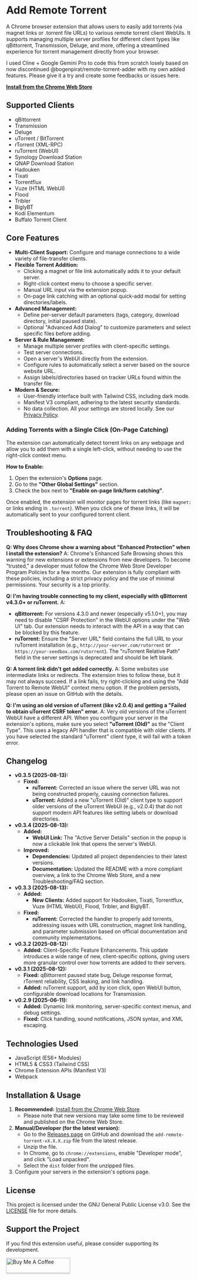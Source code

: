 # Add Remote Torrent

A Chrome browser extension that allows users to easily add torrents (via magnet links or .torrent file URLs) to various remote torrent client WebUIs. It supports managing multiple server profiles for different client types like qBittorrent, Transmission, Deluge, and more, offering a streamlined experience for torrent management directly from your browser.

I used Cline + Google Gemini Pro to code this from scratch losely based on now discontinued @bogenpirat/remote-torrent-adder with my own added features.
Please give it a try and create some feedbacks or issues here.

**[Install from the Chrome Web Store](https://chromewebstore.google.com/detail/add-remote-torrent/holiffefjdehbfhliggafhhlecphpdof?hl=en-US&utm_source=ext_sidebar)**

## Supported Clients
- qBittorrent
- Transmission
- Deluge
- uTorrent / BitTorrent
- rTorrent (XML-RPC)
- ruTorrent (WebUI)
- Synology Download Station
- QNAP Download Station
- Hadouken
- Tixati
- Torrentflux
- Vuze (HTML WebUI)
- Flood
- Tribler
- BiglyBT
- Kodi Elementum
- Buffalo Torrent Client

## Core Features

*   **Multi-Client Support:** Configure and manage connections to a wide variety of file-transfer clients.
*   **Flexible Torrent Addition:**
    *   Clicking a magnet or file link automatically adds it to your default server.
    *   Right-click context menu to choose a specific server.
    *   Manual URL input via the extension popup.
    *   On-page link catching with an optional quick-add modal for setting directories/labels.
*   **Advanced Management:**
    *   Define per-server default parameters (tags, category, download directory, initial paused state).
    *   Optional "Advanced Add Dialog" to customize parameters and select specific files before adding.
*   **Server & Rule Management:**
    -   Manage multiple server profiles with client-specific settings.
    -   Test server connections.
    -   Open a server's WebUI directly from the extension.
    -   Configure rules to automatically select a server based on the source website URL.
    -   Assign labels/directories based on tracker URLs found within the transfer file.
*   **Modern & Secure:**
    *   User-friendly interface built with Tailwind CSS, including dark mode.
    *   Manifest V3 compliant, adhering to the latest security standards.
    *   No data collection. All your settings are stored locally. See our [Privacy Policy](PRIVACY_POLICY.md).

### Adding Torrents with a Single Click (On-Page Catching)

The extension can automatically detect torrent links on any webpage and allow you to add them with a single left-click, without needing to use the right-click context menu.

**How to Enable:**

1.  Open the extension's **Options** page.
2.  Go to the **"Other Global Settings"** section.
3.  Check the box next to **"Enable on-page link/form catching"**.

Once enabled, the extension will monitor pages for torrent links (like `magnet:` or links ending in `.torrent`). When you click one of these links, it will be automatically sent to your configured torrent client.

## Troubleshooting & FAQ

**Q: Why does Chrome show a warning about "Enhanced Protection" when I install the extension?**
A: Chrome's Enhanced Safe Browsing shows this warning for new extensions or extensions from new developers. To become "trusted," a developer must follow the Chrome Web Store Developer Program Policies for a few months. Our extension is fully compliant with these policies, including a strict privacy policy and the use of minimal permissions. Your security is a top priority.

**Q: I'm having trouble connecting to my client, especially with qBittorrent v4.3.0+ or ruTorrent.**
A:
*   **qBittorrent:** For versions 4.3.0 and newer (especially v5.1.0+), you may need to disable "CSRF Protection" in the WebUI options under the "Web UI" tab. Our extension needs to interact with the API in a way that can be blocked by this feature.
*   **ruTorrent:** Ensure the "Server URL" field contains the full URL to your ruTorrent installation (e.g., `http://your-server.com/rutorrent` or `https://your-seedbox.com/rutorrent`). The "ruTorrent Relative Path" field in the server settings is deprecated and should be left blank.

**Q: A torrent link didn't get added correctly.**
A: Some websites use intermediate links or redirects. The extension tries to follow these, but it may not always succeed. If a link fails, try right-clicking and using the "Add Torrent to Remote WebUI" context menu option. If the problem persists, please open an issue on GitHub with the details.

**Q: I'm using an old version of uTorrent (like v2.0.4) and getting a "Failed to obtain uTorrent CSRF token" error.**
A: Very old versions of the uTorrent WebUI have a different API. When you configure your server in the extension's options, make sure you select **"uTorrent (Old)"** as the "Client Type". This uses a legacy API handler that is compatible with older clients. If you have selected the standard "uTorrent" client type, it will fail with a token error.

## Changelog
*   **v0.3.5 (2025-08-13):**
    *   **Fixed:**
        *   **ruTorrent:** Corrected an issue where the server URL was not being constructed properly, causing connection failures.
        *   **uTorrent:** Added a new "uTorrent (Old)" client type to support older versions of the uTorrent WebUI (e.g., v2.0.4) that do not support modern API features like setting labels or download directories.
*   **v0.3.4 (2025-08-13):**
    *   **Added:**
        *   **WebUI Link:** The "Active Server Details" section in the popup is now a clickable link that opens the server's WebUI.
    *   **Improved:**
        *   **Dependencies:** Updated all project dependencies to their latest versions.
        *   **Documentation:** Updated the README with a more compliant overview, a link to the Chrome Web Store, and a new Troubleshooting/FAQ section.
*   **v0.3.3 (2025-08-13):**
    *   **Added:**
        *   **New Clients:** Added support for Hadouken, Tixati, Torrentflux, Vuze (HTML WebUI), Flood, Tribler, and BiglyBT.
    *   **Fixed:**
        *   **ruTorrent:** Corrected the handler to properly add torrents, addressing issues with URL construction, magnet link handling, and parameter submission based on official documentation and community implementations.
*   **v0.3.2 (2025-08-12):**
    *   **Added:** Client-Specific Feature Enhancements. This update introduces a wide range of new, client-specific options, giving users more granular control over how torrents are added to their servers.
*   **v0.3.1 (2025-08-12):**
    *   **Fixed:** qBittorrent paused state bug, Deluge response format, rTorrent reliability, CSS leaking, and link handling.
    *   **Added:** ruTorrent support, add by icon click, open WebUI button, configurable download locations for Transmission.
*   **v0.2.9 (2025-06-11):**
    *   **Added:** Dynamic link monitoring, server-specific context menus, and debug settings.
    *   **Fixed:** Click handling, sound notifications, JSON syntax, and XML escaping.

## Technologies Used

*   JavaScript (ES6+ Modules)
*   HTML5 & CSS3 (Tailwind CSS)
*   Chrome Extension APIs (Manifest V3)
*   Webpack

## Installation & Usage 

1.  **Recommended:** [Install from the Chrome Web Store](https://chromewebstore.google.com/detail/add-remote-torrent/holiffefjdehbfhliggafhhlecphpdof?hl=en-US&utm_source=ext_sidebar).
    *   Please note that new versions may take some time to be reviewed and published on the Chrome Web Store.
2.  **Manual/Developer (for the latest version):**
    *   Go to the [Releases page](https://github.com/jgkme/Add-Remote-Torrent/releases) on GitHub and download the `add-remote-torrent-vX.X.X.zip` file from the latest release.
    *   Unzip the file.
    *   In Chrome, go to `chrome://extensions`, enable "Developer mode", and click "Load unpacked".
    *   Select the `dist` folder from the unzipped files.
3.  Configure your servers in the extension's options page.

## License

This project is licensed under the GNU General Public License v3.0. See the [LICENSE](LICENSE) file for more details.

## Support the Project

If you find this extension useful, please consider supporting its development.

[<img src="https://www.buymeacoffee.com/assets/img/custom_images/orange_img.png" alt="Buy Me A Coffee" style="height: 41px !important;width: 174px !important;box-shadow: 0px 3px 2px 0px rgba(190, 190, 190, 0.5) !important;-webkit-box-shadow: 0px 3px 2px 0px rgba(190, 190, 190, 0.5) !important;" >](https://www.buymeacoffee.com/jgkme)
